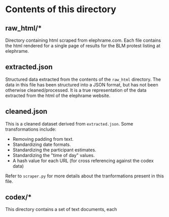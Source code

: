 # Contents of this directory

## raw_html/*
Directory containing html scraped from elephrame.com. Each file contains the html
rendered for a single page of results for the BLM protest listing at elephrame.

## extracted.json
Structured data extracted from the contents of the `raw_html` directory.
The data in this file has been structured into a JSON format, but has not been
otherwise cleaned/processed. It is a true representation of the data extracted
from the html of the elephrame website.

## cleaned.json
This is a cleaned dataset derived from `extracted.json`. Some transformations
include:

 - Removing padding from text.
 - Standardizing date formats.
 - Standardizing the participant estimates.
 - Standardizing the "time of day" values.
 - A hash value for each URL (for cross referencing against the codex data)

Refer to `scraper.py`
for more details about the tranformations present in this file.

## codex/*
This directory contains a set of text documents, each 